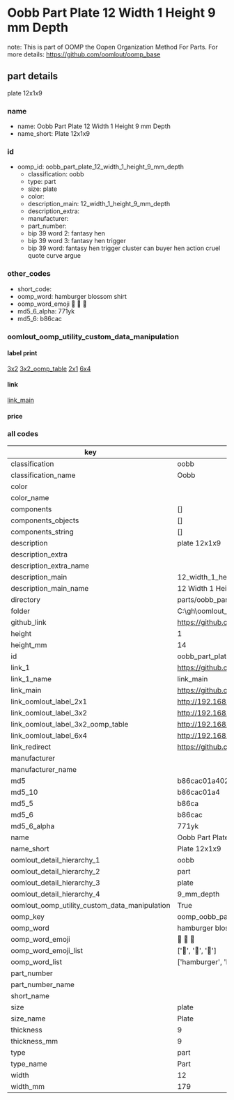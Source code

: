 # Oobb Part Plate 12 Width 1 Height 9 mm Depth  

note: This is part of OOMP the Oopen Organization Method For Parts. For more details: https://github.com/oomlout/oomp_base

##  part details
  



plate 12x1x9



### name
* name: Oobb Part Plate 12 Width 1 Height 9 mm Depth
* name_short: Plate 12x1x9 
### id
* oomp_id: oobb_part_plate_12_width_1_height_9_mm_depth
  * classification: oobb
  * type: part
  * size: plate
  * color: 
  * description_main: 12_width_1_height_9_mm_depth
  * description_extra: 
  * manufacturer: 
  * part_number: 
  * bip 39 word 2: fantasy hen
  * bip 39 word 3: fantasy hen trigger
  * bip 39 word: fantasy hen trigger cluster can buyer hen action cruel quote curve argue

### other_codes
* short_code: 
* oomp_word: hamburger blossom shirt
* oomp_word_emoji :hamburger: :blossom: :shirt:
* md5_6_alpha: 771yk
* md5_6: b86cac






### oomlout_oomp_utility_custom_data_manipulation
#### label print
[3x2](http://192.168.1.245:1112/?label=oomp%20771yk)
[3x2_oomp_table](http://192.168.1.108:1112/?label=oomp%20771yk)
[2x1](http://192.168.1.242:1112/?label=oomp%20771yk)
[6x4](http://192.168.1.55:1112/?label=oomp%20771yk)    

#### link

[link_main](https://github.com/oomlout/oomlout_oobb_version_4_generated_parts/tree/main/navigation_oomp/oobb/part/plate/12_width_1_height_9_mm_depth/part)                              

#### price







### all codes 
| key | value |  
| --- | --- |  
| classification | oobb |  
| classification_name | Oobb |  
| color |  |  
| color_name |  |  
| components | [] |  
| components_objects | [] |  
| components_string | [] |  
| description | plate 12x1x9 |  
| description_extra |  |  
| description_extra_name |  |  
| description_main | 12_width_1_height_9_mm_depth |  
| description_main_name | 12 Width 1 Height 9 mm Depth |  
| directory | parts/oobb_part_plate_12_width_1_height_9_mm_depth |  
| folder | C:\gh\oomlout_oobb_version_4_generated_parts\parts\oobb_part_plate_12_width_1_height_9_mm_depth |  
| github_link | https://github.com/oomlout/oomlout_oomp_part_src/tree/main/parts/oobb_part_plate_12_width_1_height_9_mm_depth |  
| height | 1 |  
| height_mm | 14 |  
| id | oobb_part_plate_12_width_1_height_9_mm_depth |  
| link_1 | https://github.com/oomlout/oomlout_oobb_version_4_generated_parts/tree/main/navigation_oomp/oobb/part/plate/12_width_1_height_9_mm_depth/part |  
| link_1_name | link_main |  
| link_main | https://github.com/oomlout/oomlout_oobb_version_4_generated_parts/tree/main/navigation_oomp/oobb/part/plate/12_width_1_height_9_mm_depth/part |  
| link_oomlout_label_2x1 | http://192.168.1.242:1112/?label=oomp%20771yk |  
| link_oomlout_label_3x2 | http://192.168.1.245:1112/?label=oomp%20771yk |  
| link_oomlout_label_3x2_oomp_table | http://192.168.1.108:1112/?label=oomp%20771yk |  
| link_oomlout_label_6x4 | http://192.168.1.55:1112/?label=oomp%20771yk |  
| link_redirect | https://github.com/oomlout/oomlout_oobb_version_4_generated_parts/tree/main/parts/oobb_plate_12_01_09 |  
| manufacturer |  |  
| manufacturer_name |  |  
| md5 | b86cac01a4028d647d9072c7d11aca98 |  
| md5_10 | b86cac01a4 |  
| md5_5 | b86ca |  
| md5_6 | b86cac |  
| md5_6_alpha | 771yk |  
| name | Oobb Part Plate 12 Width 1 Height 9 mm Depth |  
| name_short | Plate 12x1x9  |  
| oomlout_detail_hierarchy_1 | oobb |  
| oomlout_detail_hierarchy_2 | part |  
| oomlout_detail_hierarchy_3 | plate |  
| oomlout_detail_hierarchy_4 | 9_mm_depth |  
| oomlout_oomp_utility_custom_data_manipulation | True |  
| oomp_key | oomp_oobb_part_plate_12_width_1_height_9_mm_depth |  
| oomp_word | hamburger blossom shirt |  
| oomp_word_emoji | :hamburger: :blossom: :shirt: |  
| oomp_word_emoji_list | [':hamburger:', ':blossom:', ':shirt:'] |  
| oomp_word_list | ['hamburger', 'blossom', 'shirt'] |  
| part_number |  |  
| part_number_name |  |  
| short_name |  |  
| size | plate |  
| size_name | Plate |  
| thickness | 9 |  
| thickness_mm | 9 |  
| type | part |  
| type_name | Part |  
| width | 12 |  
| width_mm | 179 |  
